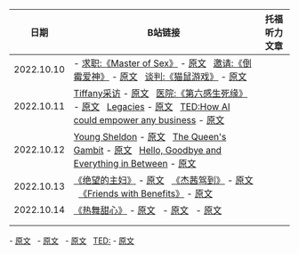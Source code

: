 


|   日期   |  B站链接  | 托福听力文章 |
|   ----  |   ----   |     ----   |
| 2022.10.10 | - [求职:《Master of Sex》](https://www.bilibili.com/video/BV1oB4y1j7qL) - [原文](../2022年/10月原文.md/#求职master-of-sex) &nbsp; [邀请:《倒霉爱神》](https://www.bilibili.com/video/BV1uP41177Kt) - [原文](../2022年/10月原文.md/#求职master-of-sex) &nbsp; [谈判:《猫鼠游戏》](https://www.bilibili.com/video/BV1Td4y1i7eg) - [原文](../2022年/10月原文.md/#求职master-of-sex)  | 
| 2022.10.11 | [Tiffany采访](https://www.bilibili.com/video/BV1U24y197y2) - [原文](../2022年/10月原文.md/#tiffany采访) &nbsp; [医院:《第六感生死缘》](https://www.bilibili.com/video/BV15e4y1679k) - [原文](../2022年/10月原文.md/#医院第六感生死缘) &nbsp; [Legacies](https://www.bilibili.com/video/BV1Jg411Y76J) - [原文](../2022年/10月原文.md/#legacies) &nbsp; [TED:How AI could empower any business](https://www.ted.com/talks/andrew_ng_how_ai_could_empower_any_business/transcript) - [原文](../2022年/10月原文.md/#ted-how-ai-could-empower-any-business) |  |
| 2022.10.12 | [Young Sheldon](https://www.bilibili.com/video/BV1BR4y1R7Lk) - [原文](../2022年/10月原文.md/#young-sheldon) &nbsp; [The Queen's Gambit](https://www.bilibili.com/video/BV1sN4y1A7cK) - [原文](../2022年/10月原文.md/#the-queens-gambit) &nbsp; [Hello, Goodbye and Everything in Between](https://www.bilibili.com/video/BV13N4y1N714) - [原文](../2022年/10月原文.md/#hello-goodbye-and-everything-in-between) |  |
| 2022.10.13 | [《绝望的主妇》](https://www.bilibili.com/video/BV1Bm4y1A7Gk) - [原文](../2022年/10月原文.md/#绝望的主妇)  &nbsp; [《杰茜驾到》](https://www.bilibili.com/video/BV1Ed4y1B77a) - [原文](../2022年/10月原文.md/#杰茜驾到) &nbsp; [《Friends with Benefits》](https://www.bilibili.com/video/BV1k8411s7db) - [原文](../2022年/10月原文.md/#friends-with-benefits) |  |
| 2022.10.14 | [《热舞甜心》](https://www.bilibili.com/video/BV1pW4y1J7xX) - [原文](../2022年/10月原文.md/#热舞甜心) &nbsp; []() - [原文](../2022年/10月原文.md/) &nbsp; []() - [原文](../2022年/10月原文.md/) |  |
|  |  |  |
|  |  |  |

[]() - [原文](../2022年/10月原文.md/) &nbsp; []() - [原文](../2022年/10月原文.md/) &nbsp; []() - [原文](../2022年/10月原文.md/) &nbsp; 
[TED:]() - [原文]()